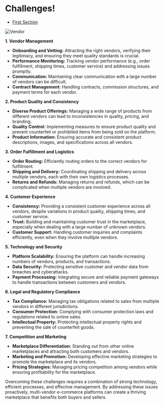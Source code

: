 # Challenges!

- [First Section](#section-1)

<a name="section-1"></a>

[//]: # (## First Section)


![Vendor](/docs/images/project/vendor_management.jpg)


**1. Vendor Management**

*   **Onboarding and Vetting:**  Attracting the right vendors, verifying their legitimacy, and ensuring they meet quality standards is crucial.
*   **Performance Monitoring:**  Tracking vendor performance (e.g., order fulfillment, shipping times, customer service) and addressing issues promptly.
*   **Communication:**  Maintaining clear communication with a large number of vendors can be difficult.
*   **Contract Management:**  Handling contracts, commission structures, and payment terms for each vendor.

**2. Product Quality and Consistency**

*   **Diverse Product Offerings:**  Managing a wide range of products from different vendors can lead to inconsistencies in quality, pricing, and branding.
*   **Quality Control:**  Implementing measures to ensure product quality and prevent counterfeit or prohibited items from being sold on the platform.
*   **Product Information:**  Ensuring accurate and consistent product descriptions, images, and specifications across all vendors.

**3. Order Fulfillment and Logistics**

*   **Order Routing:**  Efficiently routing orders to the correct vendors for fulfillment.
*   **Shipping and Delivery:**  Coordinating shipping and delivery across multiple vendors, each with their own logistics processes.
*   **Returns and Refunds:**  Managing returns and refunds, which can be complicated when multiple vendors are involved.

**4. Customer Experience**

*   **Consistency:**  Providing a consistent customer experience across all vendors, despite variations in product quality, shipping times, and customer service.
*   **Trust:**  Building and maintaining customer trust in the marketplace, especially when dealing with a large number of unknown vendors.
*   **Customer Support:**  Handling customer inquiries and complaints efficiently, even when they involve multiple vendors.

**5. Technology and Security**

*   **Platform Scalability:**  Ensuring the platform can handle increasing numbers of vendors, products, and transactions.
*   **Data Security:**  Protecting sensitive customer and vendor data from breaches and cyberattacks.
*   **Payment Processing:**  Integrating secure and reliable payment gateways to handle transactions between customers and vendors.

**6. Legal and Regulatory Compliance**

*   **Tax Compliance:**  Managing tax obligations related to sales from multiple vendors in different jurisdictions.
*   **Consumer Protection:**  Complying with consumer protection laws and regulations related to online sales.
*   **Intellectual Property:**  Protecting intellectual property rights and preventing the sale of counterfeit goods.

**7. Competition and Marketing**

*   **Marketplace Differentiation:**  Standing out from other online marketplaces and attracting both customers and vendors.
*   **Marketing and Promotion:**  Developing effective marketing strategies to promote the marketplace and its vendors.
*   **Pricing Strategies:**  Managing pricing competition among vendors while ensuring profitability for the marketplace.

Overcoming these challenges requires a combination of strong technology, efficient processes, and effective management. By addressing these issues proactively, multi-vendor e-commerce platforms can create a thriving marketplace that benefits both buyers and sellers.
